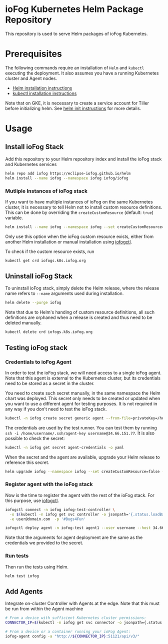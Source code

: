 # ioFog Kubernetes Helm Package Repository

This repository is used to serve Helm packages of ioFog Kubernetes.


# Prerequisites

The following commands require an installation of `Helm` and `kubectl` executing the deployment. It also assumes you have a running Kubernetes cluster and Agent nodes.

* [Helm installation instructions](https://helm.sh/docs/using_helm/#installing-helm)
* [kubectl installation instructions](https://kubernetes.io/docs/tasks/tools/install-kubectl/)

Note that on GKE, it is necessary to create a service account for Tiller before initializing helm. See [helm init instructions](https://helm.sh/docs/using_helm/#tiller-and-role-based-access-control) for more details.

# Usage

## Install ioFog Stack

Add this repository to your Helm repository index and install the ioFog stack and Kubernetes services

```bash
helm repo add iofog https://eclipse-iofog.github.io/helm
helm install --name iofog --namespace iofog iofog/iofog
```

### Mutliple Instances of ioFog stack

If you want to have multiple instances of ioFog on the same Kubernetes cluster, it is necessary to tell Helm not to install custom resource definitions. This can be done by overriding the `createCustomResource` (default: `true`) variable.

```bash
helm install --name iofog --namespace iofog --set createCustomResource=false iofog/iofog
```
 
Only use this option when the ioFog custom resource exists, either from another Helm installation or manual installation using [iofogctl](https://github.com/eclipse-iofog/iofogctl).

To check if the custom resource exists, run
```bash
kubectl get crd iofogs.k8s.iofog.org
```

## Uninstall ioFog Stack

To uninstall ioFog stack, simply delete the Helm release, where the release name refers to `--name` arguments used during installation. 

```bash
helm delete --purge iofog
```

Note that due to Helm's handing of custom resource definitions, all such definitions are orphaned when a release is created and thus need to be deleted manually.

```bash
kubectl delete crd iofogs.k8s.iofog.org 
```

## Testing ioFog stack

### Credentials to ioFog Agent

In order to test the ioFog stack, we will need access to a single ioFog agent. Note that this agent is external to the Kubernetes cluster, but its credentials need to be stored as a secret in the cluster.

You need to create such secret manually, in the same namespace the Helm chart was deployed. This secret only needs to be created or updated when you want to use a different agent for testing purposes. It is not required in any way if you don't need to test the ioFog stack.

```bash
kubectl -n iofog create secret generic agent --from-file=privateKey=/home/username/.ssh/agent-key --from-literal=URI=username@34.66.151.77
```

The credentials are used by the test runner. You can test them by running `ssh -i /home/username/.ssh/agent-key username@34.66.151.77`. It is also possible to check the secret:

```bash
kubectl -n iofog get secret agent-credentials -o yaml
```

When the secret and the agent are available, upgrade your Helm release to reference this secret.

```bash
helm upgrade iofog --namespace iofog --set createCustomResource=false --set test.credentials=agent-credentials iofog/iofog
```

### Register agent with the ioFog stack

Now is the time to register the agent with the rest of the ioFog stack. For this purpose, use [iofogctl](https://github.com/eclipse-iofog/iofogctl).

```bash
iofogctl connect -n iofog iofog-test-controller \
  -o $(kubectl -n iofog get svc controller -o jsonpath='{.status.loadBalancer.ingress[0].ip}:{.spec.ports[0].port}') \
  -e user@domain.com  -p '#Bugs4Fun' 

iofogctl deploy agent -n iofog-test agent1 --user username --host 34.66.151.77 --key-file /home/username/.ssh/agent-key
```

Note that the arguments for agent deployment are the same as the credentials we provided to the secret.

### Run tests

Then run the tests using Helm.

```bash
helm test iofog
```

## Add Agents

Integrate on-cluster Controller with Agents at the edge. Note that this must be run from within the Agent machine
```bash
# From a device with sufficient Kubernetes cluster permissions:
CONNECTOR_IP=$(kubectl -n iofog get svc connector -o jsonpath={.status.loadBalancer.ingress[0].ip})

# From a device or a container running your ioFog Agent: 
iofog-agent config -a "http://${CONNECTOR_IP}:51121/api/v3/"
```
